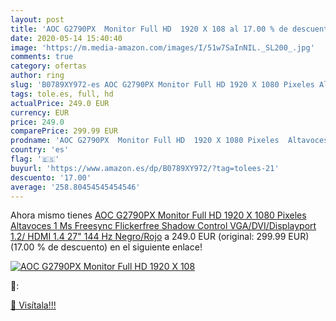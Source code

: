 ```yaml
---
layout: post
title: 'AOC G2790PX  Monitor Full HD  1920 X 108 al 17.00 % de descuento'
date: 2020-05-14 15:40:40
image: 'https://m.media-amazon.com/images/I/51w7SaInNIL._SL200_.jpg'
comments: true
category: ofertas
author: ring
slug: 'B0789XY972-es AOC G2790PX Monitor Full HD 1920 X 1080 Pixeles Altavoces...'
tags: tole.es, full, hd
actualPrice: 249.0 EUR
currency: EUR
price: 249.0
comparePrice: 299.99 EUR
prodname: 'AOC G2790PX  Monitor Full HD  1920 X 1080 Pixeles  Altavoces  1 Ms  Freesync  Flickerfree  Shadow Control   VGA/DVI/Displayport 1.2/ HDMI 1.4  27" 144 Hz  Negro/Rojo'
country: 'es'
flag: '🇪🇸'
buyurl: 'https://www.amazon.es/dp/B0789XY972/?tag=tolees-21'
descuento: '17.00'
average: '258.80454545454546'
---
```


Ahora mismo tienes [AOC G2790PX  Monitor Full HD  1920 X 1080 Pixeles  Altavoces  1 Ms  Freesync  Flickerfree  Shadow Control   VGA/DVI/Displayport 1.2/ HDMI 1.4  27" 144 Hz  Negro/Rojo](https://www.amazon.es/dp/B0789XY972/?tag=tolees-21) a 249.0 EUR (original: 299.99 EUR) (17.00 %  de descuento) en el siguiente enlace!

[![AOC G2790PX  Monitor Full HD  1920 X 108](https://m.media-amazon.com/images/I/51w7SaInNIL._SL200_.jpg)](https://www.amazon.es/dp/B0789XY972/?tag=tolees-21)

🔎:


[🛒 Visítala!!!](https://www.amazon.es/dp/B0789XY972/?tag=tolees-21)
